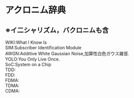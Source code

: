 # アクロニム辞典
## ※イ二シャリズム，バクロニムも含
WIKI:What I Know Is  
SIM:Subscriber Identification Module  
AWGN:Additive White Gaussian Noise,加算性白色ガウス雑音.  
YOLO:You Only Live Once.  
SoC:System on a Chip  
TDD:  
FDD:  
FDMA:  
TDMA:  
CDMA:  
